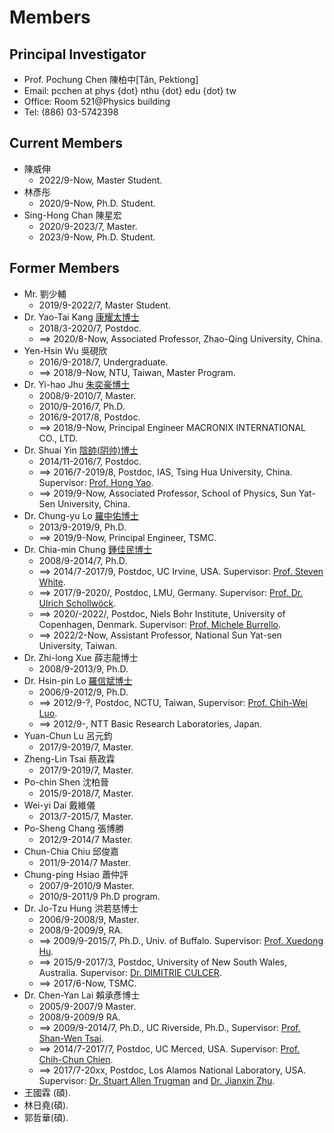 # Members

## Principal Investigator
* Prof. Pochung Chen 陳柏中[Tân, Pektiong]
* Email: pcchen at phys {dot} nthu {dot} edu {dot} tw
* Office: Room 521@Physics building
* Tel: (886) 03-5742398


## Current Members
* 陳威伸
  * 2022/9-Now, Master Student.
* 林彥彤
  * 2020/9-Now, Ph.D. Student.
* Sing-Hong Chan 陳星宏
  * 2020/9-2023/7, Master.
  * 2023/9-Now, Ph.D. Student.

## Former Members
* Mr. 劉少輔
  * 2019/9-2022/7, Master Student.
* Dr. Yao-Tai Kang [康耀太博士](https://eee.zqu.edu.cn/info/1007/2264.htm)
  * 2018/3-2020/7, Postdoc.
  * ⟹ 2020/8-Now, Associated Professor, Zhao-Qing University, China.
* Yen-Hsin Wu 吳硯欣
  * 2016/9-2018/7, Undergraduate.
  * ⟹  2018/9-Now, NTU, Taiwan, Master Program.
* Dr. Yi-hao Jhu [朱奕豪博士](https://www.linkedin.com/in/%E5%A5%95%E8%B1%AA-%E6%9C%B1-270764147/)
  * 2008/9-2010/7, Master.
  * 2010/9-2016/7, Ph.D.
  * 2016/9-2017/8, Postdoc.
  * ⟹ 2018/9-Now, Principal Engineer MACRONIX INTERNATIONAL CO., LTD.
* Dr. Shuai Yin [陰帥(阴帅)博士](http://spe.sysu.edu.cn/node/3079)
  * 2014/11-2016/7, Postdoc.
  * ⟹ 2016/7-2019/8, Postdoc, IAS, Tsing Hua University, China. Supervisor: [Prof. Hong Yao](https://www.ias.tsinghua.edu.cn/en/info/1059/1169.htm).
  * ⟹ 2019/9-Now, Associated Professor, School of Physics, Sun Yat-Sen University, China.
* Dr. Chung-yu Lo [羅中佑博士](https://www.linkedin.com/in/chung-yu-lo9611437/)
  * 2013/9-2019/9, Ph.D.
  * ⟹ 2019/9-Now, Principal Engineer, TSMC.
* Dr. Chia-min Chung [鍾佳民博士](https://phys.nsysu.edu.tw/p/405-1181-264513,c9040.php?Lang=zh-tw)
  * 2008/9-2014/7, Ph.D.
  * ⟹ 2014/7-2017/9, Postdoc, UC Irvine, USA. Supervisor: [Prof. Steven White](http://hedrock.ps.uci.edu).
  * ⟹ 2017/9-2020/, Postdoc, LMU, Germany. Supervisor: [Prof. Dr. Ulrich Schollwöck](http://www.theorie.physik.uni-muenchen.de/lsschollwoeck/members/professors/schollwoeck/index.html).
  * ⟹ 2020/-2022/, Postdoc, Niels Bohr Institute, University of Copenhagen, Denmark. Supervisor: [Prof. Michele Burrello](https://www.nbi.ku.dk/english/staff/?pure=en/persons/573231).
  * ⟹ 2022/2-Now, Assistant Professor, National Sun Yat-sen University, Taiwan.
* Dr. Zhi-long Xue 薛志龍博士
  * 2008/9-2013/9, Ph.D.
* Dr. Hsin-pin Lo [羅信斌博士](https://scholar.google.com/citations?user=coq8DSkAAAAJ)
  * 2006/9-2012/9, Ph.D.
  * ⟹  2012/9-?, Postdoc, NCTU, Taiwan, Supervisor: [Prof. Chih-Wei Luo](https://udllab.web.nycu.edu.tw/).
  * ⟹  2012/9-, NTT Basic Research Laboratories, Japan.
* Yuan-Chun Lu 呂元鈞
  * 2017/9-2019/7, Master.
* Zheng-Lin Tsai 蔡政霖
  * 2017/9-2019/7, Master.
* Po-chin Shen 沈柏晉
  * 2015/9-2018/7, Master.
* Wei-yi Dai 戴維儀
  * 2013/7-2015/7, Master.
* Po-Sheng Chang 張博勝
  * 2012/9-2014/7 Master.
* Chun-Chia Chiu 邱俊嘉
  * 2011/9-2014/7 Master.
* Chung-ping Hsiao 蕭仲評
  * 2007/9-2010/9 Master.
  * 2010/9-2011/9 Ph.D program.
* Dr. Jo-Tzu Hung 洪若慈博士
  * 2006/9-2008/9, Master.
  * 2008/9-2009/9, RA.
  * ⟹  2009/9-2015/7, Ph.D., Univ. of Buffalo. Supervisor: [Prof. Xuedong Hu](http://www.physics.buffalo.edu/xhu/).
  * ⟹  2015/9-2017/3, Postdoc, University of New South Wales, Australia. Supervisor: [Dr. DIMITRIE CULCER](https://www.physics.unsw.edu.au/staff/dimitrie-culcer).
  * ⟹  2017/6-Now, TSMC.
* Dr. Chen-Yan Lai 賴承彥博士
  * 2005/9-2007/9 Master.
  * 2008/9-2009/9 RA.
  * ⟹  2009/9-2014/7, Ph.D., UC Riverside, Ph.D., Supervisor: [Prof. Shan-Wen Tsai](http://www.physics.ucr.edu/people/faculty/tsai.html).
  * ⟹  2014/7-2017/7, Postdoc, UC Merced, USA. Supervisor: [Prof. Chih-Chun Chien](https://sites.google.com/site/chienchihchun/).
  * ⟹  2017/7-20xx, Postdoc, Los Alamos National Laboratory, USA. Supervisor: [Dr. Stuart Allen Trugman](http://www.lanl.gov/expertise/profiles/view/stuart-trugman) and [Dr. Jianxin Zhu](http://www.lanl.gov/expertise/profiles/view/jianxin-zhu).
* 王國霖 (碩).
* 林日堯(碩).
* 郭哲華(碩).
